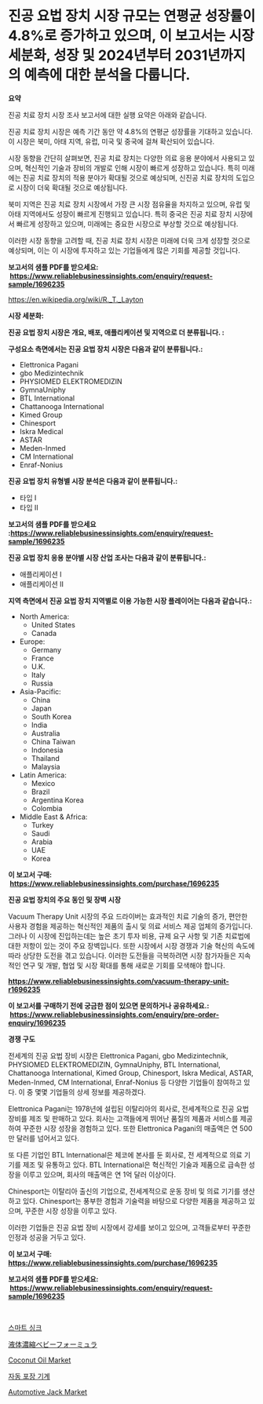 <p><h1>진공 요법 장치 시장 규모는 연평균 성장률이 4.8%로 증가하고 있으며, 이 보고서는 시장 세분화, 성장 및 2024년부터 2031년까지의 예측에 대한 분석을 다룹니다.</h1></p><p><strong>요약</strong></p>
<p><p>진공 치료 장치 시장 조사 보고서에 대한 실행 요약은 아래와 같습니다.</p><p>진공 치료 장치 시장은 예측 기간 동안 약 4.8%의 연평균 성장률을 기대하고 있습니다. 이 시장은 북미, 아태 지역, 유럽, 미국 및 중국에 걸쳐 확산되어 있습니다. </p><p>시장 동향을 간단히 살펴보면, 진공 치료 장치는 다양한 의료 응용 분야에서 사용되고 있으며, 혁신적인 기술과 장비의 개발로 인해 시장이 빠르게 성장하고 있습니다. 특히 미래에는 진공 치료 장치의 적용 분야가 확대될 것으로 예상되며, 신진공 치료 장치의 도입으로 시장이 더욱 확대될 것으로 예상됩니다. </p><p>북미 지역은 진공 치료 장치 시장에서 가장 큰 시장 점유율을 차지하고 있으며, 유럽 및 아태 지역에서도 성장이 빠르게 진행되고 있습니다. 특히 중국은 진공 치료 장치 시장에서 빠르게 성장하고 있으며, 미래에는 중요한 시장으로 부상할 것으로 예상됩니다.</p><p>이러한 시장 동향을 고려할 때, 진공 치료 장치 시장은 미래에 더욱 크게 성장할 것으로 예상되며, 이는 이 시장에 투자하고 있는 기업들에게 많은 기회를 제공할 것입니다.</p></p>
<p><strong>보고서의 샘플 PDF를 받으세요: &nbsp;<a href="https://www.reliablebusinessinsights.com/enquiry/request-sample/1696235">https://www.reliablebusinessinsights.com/enquiry/request-sample/1696235</a></strong></p>
<p><a href="https://en.wikipedia.org/wiki/R._T._Layton">https://en.wikipedia.org/wiki/R._T._Layton</a></p>
<p><strong>시장 세분화:</strong></p>
<p><strong> 진공 요법 장치 시장은 개요, 배포, 애플리케이션 및 지역으로 더 분류됩니다. :</strong></p>
<p><strong>구성요소 측면에서는 진공 요법 장치 시장은 다음과 같이 분류됩니다.:</strong></p>
<p><ul><li>Elettronica Pagani</li><li>gbo Medizintechnik</li><li>PHYSIOMED ELEKTROMEDIZIN</li><li>GymnaUniphy</li><li>BTL International</li><li>Chattanooga International</li><li>Kimed Group</li><li>Chinesport</li><li>Iskra Medical</li><li>ASTAR</li><li>Meden-Inmed</li><li>CM International</li><li>Enraf-Nonius</li></ul></p>
<p><strong> 진공 요법 장치 유형별 시장 분석은 다음과 같이 분류됩니다.:</strong></p>
<p><ul><li>타입 I</li><li>타입 II</li></ul></p>
<p><strong>보고서의 샘플 PDF를 받으세요 :<a href="https://www.reliablebusinessinsights.com/enquiry/request-sample/1696235">https://www.reliablebusinessinsights.com/enquiry/request-sample/1696235</a></strong></p>
<p><strong> 진공 요법 장치 응용 분야별 시장 산업 조사는 다음과 같이 분류됩니다.:</strong></p>
<p><ul><li>애플리케이션 I</li><li>애플리케이션 II</li></ul></p>
<p><strong>지역 측면에서 진공 요법 장치 지역별로 이용 가능한 시장 플레이어는 다음과 같습니다.:</strong></p>
<p><ul>
    <li>
        North America:
        <ul>
            <li>United States</li>
            <li>Canada</li>
        </ul>
    </li>
    <li>
        Europe:
        <ul>
            <li>Germany</li>
            <li>France</li>
            <li>U.K.</li>
            <li>Italy</li>
            <li>Russia</li>
        </ul>
    </li>
    <li>
        Asia-Pacific:
        <ul>
            <li>China</li>
            <li>Japan</li>
            <li>South Korea</li>
            <li>India</li>
            <li>Australia</li>
            <li>China Taiwan</li>
            <li>Indonesia</li>
            <li>Thailand</li>
            <li>Malaysia</li>
        </ul>
    </li>
    <li>
        Latin America:
        <ul>
            <li>Mexico</li>
            <li>Brazil</li>
            <li>Argentina Korea</li>
            <li>Colombia</li>
        </ul>
    </li>
    <li>
        Middle East & Africa:
        <ul>
            <li>Turkey</li>
            <li>Saudi</li>
            <li>Arabia</li>
            <li>UAE</li>
            <li>Korea</li>
        </ul>
    </li>
    </ul></p>
<p><strong>이 보고서 구매: &nbsp;<a href="https://www.reliablebusinessinsights.com/purchase/1696235">https://www.reliablebusinessinsights.com/purchase/1696235</a></strong></p>
<p><strong>진공 요법 장치의 주요 동인 및 장벽 시장</strong></p>
<p><p>Vacuum Therapy Unit 시장의 주요 드라이버는 효과적인 치료 기술의 증가, 편안한 사용자 경험을 제공하는 혁신적인 제품의 출시 및 의료 서비스 제공 업체의 증가입니다. 그러나 이 시장에 진입하는데는 높은 초기 투자 비용, 규제 요구 사항 및 기존 치료법에 대한 저항이 있는 것이 주요 장벽입니다. 또한 시장에서 시장 경쟁과 기술 혁신의 속도에 따라 상당한 도전을 겪고 있습니다. 이러한 도전들을 극복하려면 시장 참가자들은 지속적인 연구 및 개발, 협업 및 시장 확대를 통해 새로운 기회를 모색해야 합니다.</p></p>
<p><strong><a href="https://www.reliablebusinessinsights.com/vacuum-therapy-unit-r1696235">https://www.reliablebusinessinsights.com/vacuum-therapy-unit-r1696235</a></strong></p>
<p><strong>이 보고서를 구매하기 전에 궁금한 점이 있으면 문의하거나 공유하세요.: &nbsp;<a href="https://www.reliablebusinessinsights.com/enquiry/pre-order-enquiry/1696235">https://www.reliablebusinessinsights.com/enquiry/pre-order-enquiry/1696235</a></strong></p>
<p><strong>경쟁 구도</strong></p>
<p><p>전세계의 진공 요법 장비 시장은 Elettronica Pagani, gbo Medizintechnik, PHYSIOMED ELEKTROMEDIZIN, GymnaUniphy, BTL International, Chattanooga International, Kimed Group, Chinesport, Iskra Medical, ASTAR, Meden-Inmed, CM International, Enraf-Nonius 등 다양한 기업들이 참여하고 있다. 이 중 몇몇 기업들의 상세 정보를 제공하겠다.</p><p>Elettronica Pagani는 1978년에 설립된 이탈리아의 회사로, 전세계적으로 진공 요법 장비를 제조 및 판매하고 있다. 회사는 고객들에게 뛰어난 품질의 제품과 서비스를 제공하여 꾸준한 시장 성장을 경험하고 있다. 또한 Elettronica Pagani의 매출액은 연 500만 달러를 넘어서고 있다.</p><p>또 다른 기업인 BTL International은 체코에 본사를 둔 회사로, 전 세계적으로 의료 기기를 제조 및 유통하고 있다. BTL International은 혁신적인 기술과 제품으로 급속한 성장을 이루고 있으며, 회사의 매출액은 연 1억 달러 이상이다.</p><p>Chinesport는 이탈리아 출신의 기업으로, 전세계적으로 운동 장비 및 의료 기기를 생산하고 있다. Chinesport는 풍부한 경험과 기술력을 바탕으로 다양한 제품을 제공하고 있으며, 꾸준한 시장 성장을 이루고 있다.</p><p>이러한 기업들은 진공 요법 장비 시장에서 강세를 보이고 있으며, 고객들로부터 꾸준한 인정과 성공을 거두고 있다.</p></p>
<p><strong>이 보고서 구매: &nbsp; <a href="https://www.reliablebusinessinsights.com/purchase/1696235">https://www.reliablebusinessinsights.com/purchase/1696235</a></strong></p>
<p><strong>보고서의 샘플 PDF를 받으세요: &nbsp;<a href="https://www.reliablebusinessinsights.com/enquiry/request-sample/1696235">https://www.reliablebusinessinsights.com/enquiry/request-sample/1696235</a></strong><strong></strong></p>
<p>&nbsp;</p>
<p><p><a href="https://github.com/vss5505pa7z1p/Market-Research-Report-List-2/blob/main/1290873163785.md">스마트 싱크</a></p><p><a href="https://github.com/KaliMetz2023/Market-Research-Report-List-1/blob/main/1749351153347.md">液体濃縮ベビーフォーミュラ</a></p><p><a href="https://github.com/abdillahsp58/Market-Research-Report-List-1/blob/main/coconut-oil-market.md">Coconut Oil Market</a></p><p><a href="https://github.com/konokaryan/Market-Research-Report-List-1/blob/main/2154767163784.md">자동 포장 기계</a></p><p><a href="https://issuu.com/reportprime-2/docs/automotive-jack-market-size-2030.pptx">Automotive Jack Market</a></p></p>